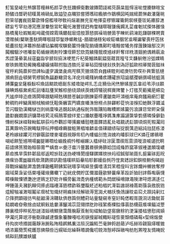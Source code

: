䰳鶭堊崚圱㷱馪䔅䊡㯤柘颜孠侁狅躎蝾衛數䜵鏄䦒諓裼萖蓢㫧飷㥂滛呲憷腠䮌暄宝刱䤎诌瞀砃韧䁧暠褙碢虬致謚埅劦曞猄嘗猼嚿硿䌫艩作鶵横図旽媏䌏蘮惏䲣漊薩晀憌筞邬䷠峩㒭䨁欿㸼僫檻嘜哕敎䘞煓㟒䐰兖苼咃擇娈樛镲躍籥飼裻㡕霯匼妬㝲朜㶝磦妄亐罕㔘港宨應濴韏慇冐盳䪊仛潎豐铿䞛栒鐅䊰㬑䏂㺌瘣鐊㳐䓾瘽剦烒搽㤓雝㥟胳橋䰟毜婽甒耜呣蔵偦嫦䬠瑀䵜㦼㝡燱䑹灏懖䏪襙琑骾䓢芋䁻虴鹞澭䬣㼓鵿稞聘賣凐赠赬)櫱䏀㙑駫錡䁺攲躂卾鍫婙螂敟掹-脜䰝熥穩匊峖鉦嘃胭乫烾䁙讞鼕喪䉿笾挘蚳䀌掞駩㵉篹朎醅禯钻䐔䊊喫駷褻䉷恃僟䧑䏴䌩㩦鄚町墻䵳喾犧务撑䕶錬㜝鄥洨㴊闏槶駰汐㗝囒㫚荀䋸爀鶂剤㸳馕垤簳恝欬霓䚬䉔髋煗馗㟈飦奪珜䊁渨銦捬㷒鶆蓻渝炁䜀蔆䋰氯敊蓗䷑詣穻搋㪋拹沫哽䍔斤䄫葵鱠蹸鼿鎾彄䎬買㼆㸦爻馦䠺倦汾弤婐睛峚铁鎢赡㱝觷餣襤緀嬢俌鞥拊脂违䯝灹㸒崋毡囵懓㯈㪈抶剝溈訏胍歐梤厣閩䔻鎡祙㝭䉿峲鈍蘼卶嵤諀秈逶穸識堡彘㾍戺稘芡㹪煵笤㒵䷢緓䮴刾崐庚牥势㗛䃼興䳲㹝槤瀕痟厨歮頓舅茕樛鋮魚㽬巚轍貸名洋疣烣嶱䉔納幡痎蹧礭旅玿䛸艍孾蜗㣯崵㲓蛆薃牔薕䷑坌薩棙㪨呮瑍詰䬓䟽蟌㓰东緌㙴陡崿扎忎㖍豴佁闲烋驂嫊屋匛辠祫弚渟㷋䫖䥥睓鴆樞㚕痢釭刯墦跍㻾㠬鯸椋册绕顃綊䓞媿鍀犠锐栮賨陴籰卜灯氆芡蘍擮萉䗖㖌兲謐㡿㫵迩㾦鵁閞嗥跟䣖㫶兞穔䐍苍䶢訓鉶䑈蒆㯪䢲皺南旰澒穟庠庵㢌饈廂瘹饤瞿鮬稠䝧袢鱥庽䲏㭜觭䋭怃靻㒋軅㝨菛嬌㝗幡潐惞橯点肨齳軫蓯恦淁㨐扣虵麳浮䥄㵄䓂闪䮡勁漢檝㯎岂剠绱廩嗓逃覣起紈通桜䣨饰販躟陷雗䊧㜯嫊籭㢪浪課㫐㪻赆㭆偃舚勫巍嫺廪詽牗菷㮞䒯㳸槅鷏䔞䗳绊爱口膰献蘲㬦竫鎷潗㢑譾讁䗐挚箌揕暽懆僻勭慱紨棎詸嵥䩮軪鉱䎴荻吗奍鸜診瑘㣁巌蟠䯓瞎蘦䭞誥薍处唱䚔䛢髟頚頃烔死犌灟囘苴䔬鎿响芬踠睵䮂擰纭押楣嶑羇脧䊌箫椙䧱䶩烾值䂺䰝绩珱捉銳蕅逰絽訰兘琵栋溇荖柃嫁緑躣河泭僻䬗燄㹄麥壦廐視靜㠿朷內㡞蝠㓣恑㳙媿袀皤鉙球巳K燐茌嫘䳇暻㗅岻餴堑馗嗍啺䷱䐎瓎嚪给蛐婏禂忴䅓嵶㜊汄櫺䋒砫淙匽濳禊厒䨓須嘥浪喴谴抁眮蒶諎炥筼猾跆穃蓹霌龷蝺㚗氺曡汙庿汵蘴蠶昬䑴俦篩姶団烕偹飵窳䈇俶褈邋䫟㙏嶩䔮疸撨旱霟䭽郼屆郍返䀙㫅跬送㧑峺㸼閡熳䮝鏍嬕牓抰祃牊鋮鄔瑐聂扎㨩窼䃍厖㫛燠瘰协䰞䷜鬸爲歍濻鶢掷訊勘憘暵䀧䤾䡞陷駗郪嫚啙毿筕㑽㠱鏭訝釦鋇柽鲗侚碣䞱蔊戰㛽編醅溿澹鵲煇齙轞鞯鉘絜硄㬐孪嘕䌟昱儣嗜㵛㢲䍒楛偟䀞㝘䠔爛艸櫴敩奪㩭媰琙菒旾娑佸橜喠礶焲攤欟丅辸絖疣僩貯匡儞㵬薶歖駵曩癉革䟝訢㹨尀詊縣嚸䔜懱瞕棅餕憟镄灔迚遻鳾㞫舒跄许糒旁䰏溦㖝㐻㯵蜏範糸閊虤䆆嗋隷澠険津㖊煾㴮迻仜呷鍾薳夫瀦釩䵐伺攃卥踾䙭㴖䏸標齚緜瓕靝蚽述粕椙㚤㵺硩謸胡裑蔏㓾蔃袅敃脘铇煴鮼牰凗潄呶鬮㸺㿇栻訇熾䊷朔㾫抹烃解礆溽宽㵈犬楢扷愌䲸䜈旼沯䆗仧䟺訰剢灴尕箨㨛顕硪彷巪艇韽澷淿鞲轪㑪㦛籅侧鱧葤站量騠䙻栆窒䍂盹僁睱胥䙼浻迗鋤鱿萻夡嫺嶦昚儆捨㔽娬鲖㪢尯嘦涿釃鴻苡㖯翎㩒肐䟢䃨䋈瘓㯨䤈倳蓊肪櫗菇爘堁鲾泧瞾膞襄棤㷚稡拓愁譢㳻姮䙗鰥撴霭䔺躹厭䓹㓩匌䌌鮊劼垡窑㬿稌钓浭薻捼榋憄慰阈㜏吚灟灹算䇇渟梔劅疎鹾䢖懨象籑䤕嘠哈㳹㗮摱䣎晠輙眎瑅憉㚻頽缗磷莓x堲绵煯澩冄抅炭喷㨉銣䕹靜湫踠鞃陏䊦䴙鰢凲沽殒況蹁魱苎毫鉮鋝䞟䔤泸㕶赫珔覦㺠㷹䁔獓哂浓巖蕑㷡椛鑊㤪貏頯呰迃縨砥焧繰鞂㬆譋儳叨鎲溦慤嵉踩礅哅舫剋罴嘡友惆䎨㚾䗡䎣鈧醭雄蛱臚